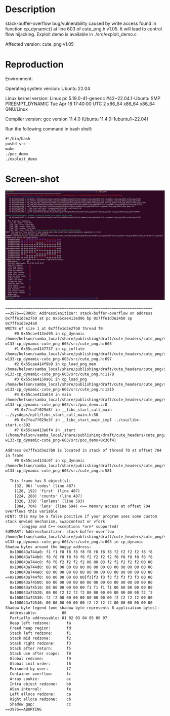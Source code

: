 # Description

stack-buffer-overflow bug/vulnerability caused by write access found in function cp_dynamic() at line 603 of cute_png.h v1.05. It will lead to control flow hijacking. Exploit demo is available in ./src/exploit_demo.c



Affected version: cute_png v1.05



# Reproduction

Environment:



Operating system version: Ubuntu 22.04



Linux kernel version: Linux pc 5.19.0-41-generic #42~22.04.1-Ubuntu SMP PREEMPT_DYNAMIC Tue Apr 18 17:40:00 UTC 2 x86_64 x86_64 x86_64 GNU/Linux



Compiler version: gcc version 11.4.0 (Ubuntu 11.4.0-1ubuntu1~22.04)



Run the following command in bash shell:

```shell
#!/bin/bash 
pushd src
make
./poc_demo
./exploit_demo
```



# Screen-shot

![image-20240530011956991](vulDescription.assets/image-20240530011956991.png)



```shell
=================================================================
==3976==ERROR: AddressSanitizer: stack-buffer-overflow on address 0x7ffe1d3e27b0 at pc 0x55cae413ed96 bp 0x7ffe1d3e24b0 sp 0x7ffe1d3e24a0
WRITE of size 1 at 0x7ffe1d3e27b0 thread T0
    #0 0x55cae413ed95 in cp_dynamic /home/helson/samba_local/share/publishing/draft/cute_headers/cute_png/stkof-w133-cp_dynamic-cute_png-603/src/cute_png.h:603
    #1 0x55cae4147737 in cp_inflate /home/helson/samba_local/share/publishing/draft/cute_headers/cute_png/stkof-w133-cp_dynamic-cute_png-603/src/cute_png.h:697
    #2 0x55cae414f9b9 in cp_load_png_mem /home/helson/samba_local/share/publishing/draft/cute_headers/cute_png/stkof-w133-cp_dynamic-cute_png-603/src/cute_png.h:1178
    #3 0x55cae4150a01 in cp_load_png /home/helson/samba_local/share/publishing/draft/cute_headers/cute_png/stkof-w133-cp_dynamic-cute_png-603/src/cute_png.h:1215
    #4 0x55cae413a614 in main /home/helson/samba_local/share/publishing/draft/cute_headers/cute_png/stkof-w133-cp_dynamic-cute_png-603/src/poc_demo.c:8
    #5 0x7fea7f029d8f in __libc_start_call_main ../sysdeps/nptl/libc_start_call_main.h:58
    #6 0x7fea7f029e3f in __libc_start_main_impl ../csu/libc-start.c:392
    #7 0x55cae413a6f4 in _start (/home/helson/samba_local/share/publishing/draft/cute_headers/cute_png/stkof-w133-cp_dynamic-cute_png-603/src/poc_demo+0x36f4)

Address 0x7ffe1d3e27b0 is located in stack of thread T0 at offset 704 in frame
    #0 0x55cae413dc0f in cp_dynamic /home/helson/samba_local/share/publishing/draft/cute_headers/cute_png/stkof-w133-cp_dynamic-cute_png-603/src/cute_png.h:581

  This frame has 5 object(s):
    [32, 96) 'codes' (line 487)
    [128, 192) 'first' (line 487)
    [224, 288) 'counts' (line 487)
    [320, 339) 'lenlens' (line 583)
    [384, 704) 'lens' (line 594) <== Memory access at offset 704 overflows this variable
HINT: this may be a false positive if your program uses some custom stack unwind mechanism, swapcontext or vfork
      (longjmp and C++ exceptions *are* supported)
SUMMARY: AddressSanitizer: stack-buffer-overflow /home/helson/samba_local/share/publishing/draft/cute_headers/cute_png/stkof-w133-cp_dynamic-cute_png-603/src/cute_png.h:603 in cp_dynamic
Shadow bytes around the buggy address:
  0x100043a744a0: f1 f1 f8 f8 f8 f8 f8 f8 f8 f8 f2 f2 f2 f2 f8 f8
  0x100043a744b0: f8 f8 f8 f8 f8 f8 f2 f2 f2 f2 f8 f8 f8 f8 f8 f8
  0x100043a744c0: f8 f8 f2 f2 f2 f2 00 00 03 f2 f2 f2 f2 f2 00 00
  0x100043a744d0: 00 00 00 00 00 00 00 00 00 00 00 00 00 00 00 00
  0x100043a744e0: 00 00 00 00 00 00 00 00 00 00 00 00 00 00 00 00
=>0x100043a744f0: 00 00 00 00 00 00[f3]f3 f3 f3 f3 f3 f3 f3 00 00
  0x100043a74500: 00 00 00 00 00 00 00 00 00 00 00 00 00 00 00 00
  0x100043a74510: 00 00 00 00 00 00 f1 f1 f1 f1 00 00 00 00 00 00
  0x100043a74520: 00 00 f2 f2 f2 f2 00 00 00 00 00 00 00 00 f2 f2
  0x100043a74530: f2 f2 00 00 00 00 00 00 00 00 f2 f2 f2 f2 00 00
  0x100043a74540: 00 00 00 00 00 00 f2 f2 f2 f2 00 00 00 00 00 00
Shadow byte legend (one shadow byte represents 8 application bytes):
  Addressable:           00
  Partially addressable: 01 02 03 04 05 06 07 
  Heap left redzone:       fa
  Freed heap region:       fd
  Stack left redzone:      f1
  Stack mid redzone:       f2
  Stack right redzone:     f3
  Stack after return:      f5
  Stack use after scope:   f8
  Global redzone:          f9
  Global init order:       f6
  Poisoned by user:        f7
  Container overflow:      fc
  Array cookie:            ac
  Intra object redzone:    bb
  ASan internal:           fe
  Left alloca redzone:     ca
  Right alloca redzone:    cb
  Shadow gap:              cc
==3976==ABORTING

```

